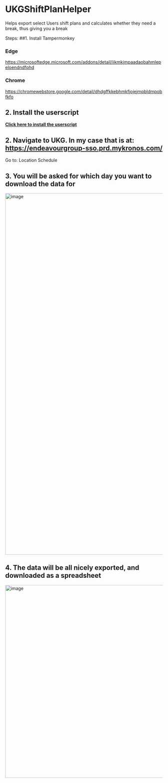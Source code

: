 # UKGShiftPlanHelper
Helps export select Users shift plans and calculates whether they need a break, thus giving you a break

Steps:
##1. Install Tampermonkey
### Edge
https://microsoftedge.microsoft.com/addons/detail/iikmkjmpaadaobahmlepeloendndfphd
### Chrome
https://chromewebstore.google.com/detail/dhdgffkkebhmkfjojejmpbldmpobfkfo
## 2. Install the userscript
**[Click here to install the userscript](https://github.com/dtyler04/UKGShiftPlanHelper/raw/b10c97c4ce4c233d909ca6f1f2e0e5fb560a0df7/UKGLocationSchedule.user.js)**
## 2. Navigate to UKG. In my case that is at: https://endeavourgroup-sso.prd.mykronos.com/
Go to: Location Schedule

## 3. You will be asked for which day you want to download the data for
<img width="1919" height="1153" alt="image" src="https://github.com/user-attachments/assets/f742659d-c494-4aba-a06d-f012115f6765" />

## 4. The data will be all nicely exported, and downloaded as a spreadsheet
<img width="529" height="615" alt="image" src="https://github.com/user-attachments/assets/226be434-01a0-4007-b0c4-ce969ade2f1f" />
